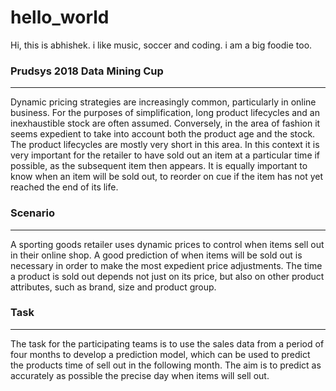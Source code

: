 # hello_world
Hi, this is abhishek. i like music, soccer and coding. i am a big foodie too.

### Prudsys 2018 Data Mining Cup
--------------------------------------------------

Dynamic pricing strategies are increasingly common, particularly in online business. For the purposes of simplification, long product lifecycles and an
inexhaustible stock are often assumed. Conversely, in the area of fashion it seems expedient to take into account both the product age and the stock. 
The product lifecycles are mostly very short in this area. In this context it is very important for the retailer to have sold out an item at a particular 
time if possible, as the subsequent item then appears. It is equally important to know when an item will be sold out, to reorder on cue if the item 
has not yet reached the end of its life.

### Scenario
--------------------------------------------------

A sporting goods retailer uses dynamic prices to control when items sell out in their online shop. A good prediction of when items will be sold out is 
necessary in order to make the most expedient price adjustments. The time a product is sold out depends not just on its price, but also on other product 
attributes, such as brand, size and product group.

### Task
--------------------------------------------------

The task for the participating teams is to use the sales data from a period of four months to develop a prediction model, which can be used to predict the 
products time of sell out in the following month. The aim is to predict as accurately as possible the precise day when items will sell out.